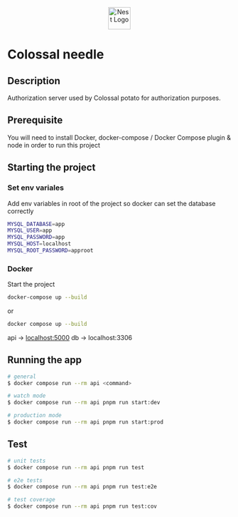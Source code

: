 <p align="center">
  <a href="http://nestjs.com/" target="blank"><img src="https://nestjs.com/img/logo-small.svg" width="50" alt="Nest Logo" /></a>
</p>

# Colossal needle

## Description

Authorization server used by Colossal potato for authorization purposes.

## Prerequisite

You will need to install Docker, docker-compose / Docker Compose plugin & node in order to run this project

## Starting the project

### Set env variales

Add env variables in root of the project so docker can set the database correctly

```bash
MYSQL_DATABASE=app
MYSQL_USER=app
MYSQL_PASSWORD=app
MYSQL_HOST=localhost
MYSQL_ROOT_PASSWORD=approot
```

### Docker

Start the project

```bash
docker-compose up --build
```

or

```bash
docker compose up --build
```

api -> [localhost:5000](localhost:5000)
db -> localhost:3306

## Running the app

```bash
# general
$ docker compose run --rm api <command>

# watch mode
$ docker compose run --rm api pnpm run start:dev

# production mode
$ docker compose run --rm api pnpm run start:prod
```

## Test

```bash
# unit tests
$ docker compose run --rm api pnpm run test

# e2e tests
$ docker compose run --rm api pnpm run test:e2e

# test coverage
$ docker compose run --rm api pnpm run test:cov
```
